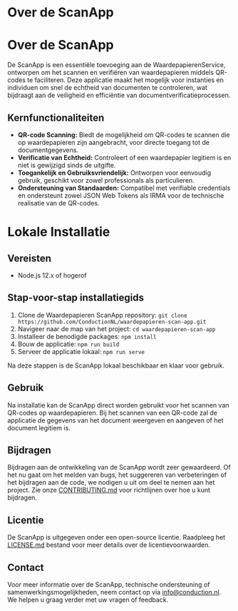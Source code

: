 # Over de ScanApp

# Over de ScanApp

De ScanApp is een essentiële toevoeging aan de WaardepapierenService, ontworpen om het scannen en verifiëren van waardepapieren middels QR-codes te faciliteren. Deze applicatie maakt het mogelijk voor instanties en individuen om snel de echtheid van documenten te controleren, wat bijdraagt aan de veiligheid en efficiëntie van documentverificatieprocessen.

## Kernfunctionaliteiten

- **QR-code Scanning:** Biedt de mogelijkheid om QR-codes te scannen die op waardepapieren zijn aangebracht, voor directe toegang tot de documentgegevens.
- **Verificatie van Echtheid:** Controleert of een waardepapier legitiem is en niet is gewijzigd sinds de uitgifte.
- **Toegankelijk en Gebruiksvriendelijk:** Ontworpen voor eenvoudig gebruik, geschikt voor zowel professionals als particulieren.
- **Ondersteuning van Standaarden:** Compatibel met verifiable credentials en ondersteunt zowel JSON Web Tokens als IRMA voor de technische realisatie van de QR-codes.

# Lokale Installatie

## Vereisten

- Node.js 12.x of hogerof

## Stap-voor-stap installatiegids

1. Clone de Waardepapieren ScanApp repository: `git clone https://github.com/ConductionNL/waardepapieren-scan-app.git`
2. Navigeer naar de map van het project: `cd waardepapieren-scan-app`
3. Installeer de benodigde packages: `npm install`
4. Bouw de applicatie: `npm run build`
5. Serveer de applicatie lokaal: `npm run serve`

Na deze stappen is de ScanApp lokaal beschikbaar en klaar voor gebruik.

## Gebruik

Na installatie kan de ScanApp direct worden gebruikt voor het scannen van QR-codes op waardepapieren. Bij het scannen van een QR-code zal de applicatie de gegevens van het document weergeven en aangeven of het document legitiem is.

## Bijdragen

Bijdragen aan de ontwikkeling van de ScanApp wordt zeer gewaardeerd. Of het nu gaat om het melden van bugs, het suggereren van verbeteringen of het bijdragen aan de code, we nodigen u uit om deel te nemen aan het project. Zie onze [CONTRIBUTING.md](CONTRIBUTING.md) voor richtlijnen over hoe u kunt bijdragen.

## Licentie

De ScanApp is uitgegeven onder een open-source licentie. Raadpleeg het [LICENSE.md](LICENSE.md) bestand voor meer details over de licentievoorwaarden.

## Contact

Voor meer informatie over de ScanApp, technische ondersteuning of samenwerkingsmogelijkheden, neem contact op via [info@conduction.nl](mailto:info@conduction.nl). We helpen u graag verder met uw vragen of feedback.
